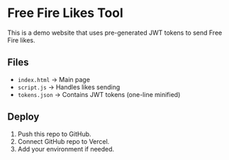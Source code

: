 # Free Fire Likes Tool

This is a demo website that uses pre-generated JWT tokens to send Free Fire likes.

## Files
- `index.html` → Main page
- `script.js` → Handles likes sending
- `tokens.json` → Contains JWT tokens (one-line minified)

## Deploy
1. Push this repo to GitHub.
2. Connect GitHub repo to Vercel.
3. Add your environment if needed.

